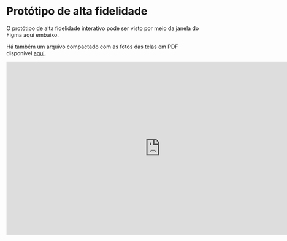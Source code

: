 # Protótipo de alta fidelidade

O protótipo de alta fidelidade interativo pode ser visto por meio da janela do Figma aqui embaixo.

Há também um arquivo compactado com as fotos das telas em PDF disponível [aqui](../../assets/Alta_fidelidade.zip).

<iframe style="border: 1px solid rgba(0, 0, 0, 0.1);" width="800" height="450" src="https://embed.figma.com/design/cMdD7SSCUCWkZDnQPcpbv3/Estaciona-R%C3%A1pido-Alta?node-id=0-1&embed-host=share" allowfullscreen></iframe>